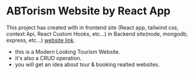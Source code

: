 # ABTorism Website by React App

This project has created with in frontend site (React app, tailwind css, context Api, React Custom Hooks, etc...)  in Backend site(node, mongodb, express, etc...)  [website link](https://ab-tourism.netlify.app/).

* this is a Modern Looking Tourism Website.
* it's also a CRUD operation.
* you will get an idea about tour  & booking realted websites.